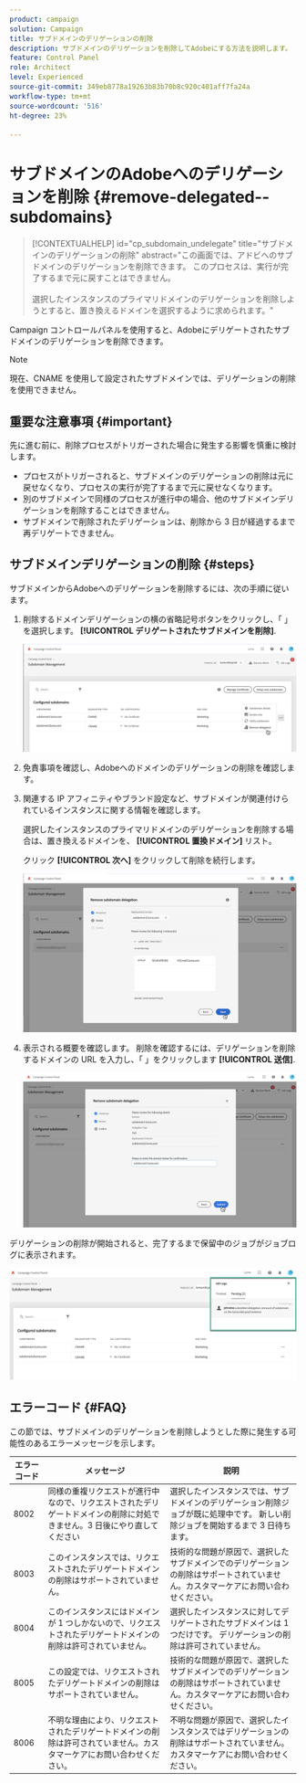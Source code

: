 ```yaml
---
product: campaign
solution: Campaign
title: サブドメインのデリゲーションの削除
description: サブドメインのデリゲーションを削除してAdobeにする方法を説明します。
feature: Control Panel
role: Architect
level: Experienced
source-git-commit: 349eb8778a19263b83b70b8c920c401aff7fa24a
workflow-type: tm+mt
source-wordcount: '516'
ht-degree: 23%

---
```


# サブドメインのAdobeへのデリゲーションを削除 {#remove-delegated--subdomains}

>[!CONTEXTUALHELP]
>id="cp_subdomain_undelegate"
>title="サブドメインのデリゲーションの削除"
>abstract="この画面では、アドビへのサブドメインのデリゲーションを削除できます。 このプロセスは、実行が完了するまで元に戻すことはできません。<br><br>選択したインスタンスのプライマリドメインのデリゲーションを削除しようとすると、置き換えるドメインを選択するように求められます。"

Campaign コントロールパネルを使用すると、Adobeにデリゲートされたサブドメインのデリゲーションを削除できます。

>[!NOTE]
>
>現在、CNAME を使用して設定されたサブドメインでは、デリゲーションの削除を使用できません。

## 重要な注意事項 {#important}

先に進む前に、削除プロセスがトリガーされた場合に発生する影響を慎重に検討します。

* プロセスがトリガーされると、サブドメインのデリゲーションの削除は元に戻せなくなり、プロセスの実行が完了するまで元に戻せなくなります。
* 別のサブドメインで同様のプロセスが進行中の場合、他のサブドメインデリゲーションを削除することはできません。
* サブドメインで削除されたデリゲーションは、削除から 3 日が経過するまで再デリゲートできません。

## サブドメインデリゲーションの削除 {#steps}

サブドメインからAdobeへのデリゲーションを削除するには、次の手順に従います。

1. 削除するドメインデリゲーションの横の省略記号ボタンをクリックし、「 」を選択します。 **[!UICONTROL デリゲートされたサブドメインを削除]**.

   ![](assets/undelegate-subdomain.png)

1. 免責事項を確認し、Adobeへのドメインのデリゲーションの削除を確認します。

1. 関連する IP アフィニティやブランド設定など、サブドメインが関連付けられているインスタンスに関する情報を確認します。

   選択したインスタンスのプライマリドメインのデリゲーションを削除する場合は、置き換えるドメインを、 **[!UICONTROL 置換ドメイン]** リスト。

   クリック **[!UICONTROL 次へ]** をクリックして削除を続行します。

   ![](assets/undelegate-subdomain-details.png)

1. 表示される概要を確認します。 削除を確認するには、デリゲーションを削除するドメインの URL を入力し、「 」をクリックします **[!UICONTROL 送信]**.

   ![](assets/undelegate-submit.png)

デリゲーションの削除が開始されると、完了するまで保留中のジョブがジョブログに表示されます。

![](assets/undelegate-job.png)

## エラーコード {#FAQ}

この節では、サブドメインのデリゲーションを削除しようとした際に発生する可能性のあるエラーメッセージを示します。

| エラーコード | メッセージ | 説明 |
|  ---  |  ---  |  ---  |
| 8002 | 同様の重複リクエストが進行中なので、リクエストされたデリゲートドメインの削除に対処できません。3 日後にやり直してください | 選択したインスタンスでは、サブドメインのデリゲーション削除ジョブが既に処理中です。 新しい削除ジョブを開始するまで 3 日待ちます。 |
| 8003 | このインスタンスでは、リクエストされたデリゲートドメインの削除はサポートされていません。 | 技術的な問題が原因で、選択したサブドメインでのデリゲーションの削除はサポートされていません。カスタマーケアにお問い合わせください。 |
| 8004 | このインスタンスにはドメインが 1 つしかないので、リクエストされたデリゲートドメインの削除は許可されていません。 | 選択したインスタンスに対してデリゲートされたサブドメインは 1 つだけです。 デリゲーションの削除は許可されていません。 |
| 8005 | この設定では、リクエストされたデリゲートドメインの削除はサポートされていません。 | 技術的な問題が原因で、選択したサブドメインでのデリゲーションの削除はサポートされていません。カスタマーケアにお問い合わせください。 |
| 8006 | 不明な理由により、リクエストされたデリゲートドメインの削除は許可されていません。カスタマーケアにお問い合わせください。 | 不明な問題が原因で、選択したインスタンスではデリゲーションの削除はサポートされていません。カスタマーケアにお問い合わせください。 |
